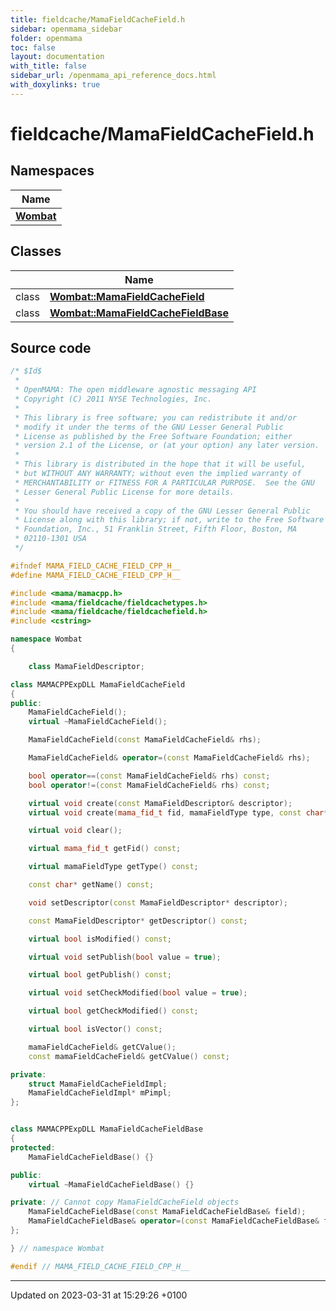 ```yaml
---
title: fieldcache/MamaFieldCacheField.h
sidebar: openmama_sidebar
folder: openmama
toc: false
layout: documentation
with_title: false
sidebar_url: /openmama_api_reference_docs.html
with_doxylinks: true
---
```


# fieldcache/MamaFieldCacheField.h



## Namespaces

| Name           |
| -------------- |
| **[Wombat](namespaceWombat.html)**  |

## Classes

|                | Name           |
| -------------- | -------------- |
| class | **[Wombat::MamaFieldCacheField](classWombat_1_1MamaFieldCacheField.html)**  |
| class | **[Wombat::MamaFieldCacheFieldBase](classWombat_1_1MamaFieldCacheFieldBase.html)**  |




## Source code

```cpp
/* $Id$
 *
 * OpenMAMA: The open middleware agnostic messaging API
 * Copyright (C) 2011 NYSE Technologies, Inc.
 *
 * This library is free software; you can redistribute it and/or
 * modify it under the terms of the GNU Lesser General Public
 * License as published by the Free Software Foundation; either
 * version 2.1 of the License, or (at your option) any later version.
 *
 * This library is distributed in the hope that it will be useful,
 * but WITHOUT ANY WARRANTY; without even the implied warranty of
 * MERCHANTABILITY or FITNESS FOR A PARTICULAR PURPOSE.  See the GNU
 * Lesser General Public License for more details.
 *
 * You should have received a copy of the GNU Lesser General Public
 * License along with this library; if not, write to the Free Software
 * Foundation, Inc., 51 Franklin Street, Fifth Floor, Boston, MA
 * 02110-1301 USA
 */

#ifndef MAMA_FIELD_CACHE_FIELD_CPP_H__
#define MAMA_FIELD_CACHE_FIELD_CPP_H__

#include <mama/mamacpp.h>
#include <mama/fieldcache/fieldcachetypes.h>
#include <mama/fieldcache/fieldcachefield.h>
#include <cstring>

namespace Wombat
{

    class MamaFieldDescriptor;

class MAMACPPExpDLL MamaFieldCacheField
{
public:
    MamaFieldCacheField();
    virtual ~MamaFieldCacheField();

    MamaFieldCacheField(const MamaFieldCacheField& rhs);

    MamaFieldCacheField& operator=(const MamaFieldCacheField& rhs);

    bool operator==(const MamaFieldCacheField& rhs) const;
    bool operator!=(const MamaFieldCacheField& rhs) const;

    virtual void create(const MamaFieldDescriptor& descriptor);
    virtual void create(mama_fid_t fid, mamaFieldType type, const char* name = NULL);

    virtual void clear();

    virtual mama_fid_t getFid() const;

    virtual mamaFieldType getType() const;

    const char* getName() const;

    void setDescriptor(const MamaFieldDescriptor* descriptor);

    const MamaFieldDescriptor* getDescriptor() const;

    virtual bool isModified() const;

    virtual void setPublish(bool value = true);

    virtual bool getPublish() const;

    virtual void setCheckModified(bool value = true);

    virtual bool getCheckModified() const;

    virtual bool isVector() const;

    mamaFieldCacheField& getCValue();
    const mamaFieldCacheField& getCValue() const;

private:
    struct MamaFieldCacheFieldImpl;
    MamaFieldCacheFieldImpl* mPimpl;
};


class MAMACPPExpDLL MamaFieldCacheFieldBase
{
protected:
    MamaFieldCacheFieldBase() {}

public:
    virtual ~MamaFieldCacheFieldBase() {}

private: // Cannot copy MamaFieldCacheField objects
    MamaFieldCacheFieldBase(const MamaFieldCacheFieldBase& field);
    MamaFieldCacheFieldBase& operator=(const MamaFieldCacheFieldBase& field);
};

} // namespace Wombat

#endif // MAMA_FIELD_CACHE_FIELD_CPP_H__
```


-------------------------------

Updated on 2023-03-31 at 15:29:26 +0100
